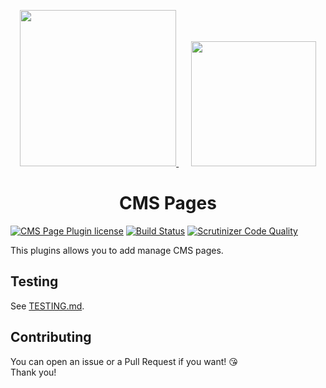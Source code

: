 <p align="center">
    <a href="https://monsieurbiz.com" target="_blank">
        <img src="https://monsieurbiz.com/logo.png" width="250px" />
    </a>
    &nbsp;&nbsp;&nbsp;&nbsp;
    <a href="https://sylius.com" target="_blank">
        <img src="https://demo.sylius.com/assets/shop/img/logo.png" width="200px" />
    </a>
</p>

<h1 align="center">CMS Pages</h1>

[![CMS Page Plugin license](https://img.shields.io/github/license/monsieurbiz/SyliusCmsPagePlugin?public)](https://github.com/monsieurbiz/SyliusCmsPagePlugin/blob/master/LICENSE.txt)
[![Build Status](https://img.shields.io/github/workflow/status/monsieurbiz/SyliusCmsPagePlugin/PHP%20Composer)](https://github.com/monsieurbiz/SyliusCmsPagePlugin/actions?query=workflow%3A%22PHP+Composer%22)
[![Scrutinizer Code Quality](https://scrutinizer-ci.com/g/monsieurbiz/SyliusCmsPagePlugin/badges/quality-score.png?b=master)](https://scrutinizer-ci.com/g/monsieurbiz/SyliusCmsPagePlugin/?branch=master)

This plugins allows you to add manage CMS pages.

## Testing

See [TESTING.md](TESTING.md).

## Contributing

You can open an issue or a Pull Request if you want! 😘  
Thank you!
